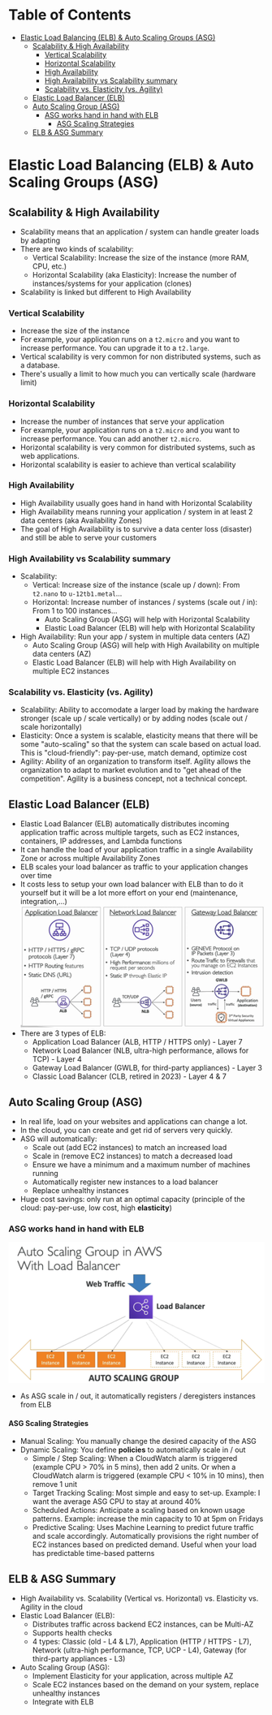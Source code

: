 <!--
 Copyright 2023 lesongvi
 
 Licensed under the Apache License, Version 2.0 (the "License");
 you may not use this file except in compliance with the License.
 You may obtain a copy of the License at
 
     http://www.apache.org/licenses/LICENSE-2.0
 
 Unless required by applicable law or agreed to in writing, software
 distributed under the License is distributed on an "AS IS" BASIS,
 WITHOUT WARRANTIES OR CONDITIONS OF ANY KIND, either express or implied.
 See the License for the specific language governing permissions and
 limitations under the License.
-->

# Table of Contents
- [Elastic Load Balancing (ELB) & Auto Scaling Groups (ASG)](#elastic-load-balancing-elb--auto-scaling-groups-asg)
	- [Scalability & High Availability](#scalability--high-availability)
		- [Vertical Scalability](#vertical-scalability)
		- [Horizontal Scalability](#horizontal-scalability)
		- [High Availability](#high-availability)
		- [High Availability vs Scalability summary](#high-availability-vs-scalability-summary)
		- [Scalability vs. Elasticity (vs. Agility)](#scalability-vs-elasticity-vs-agility)
	- [Elastic Load Balancer (ELB)](#elastic-load-balancer-elb)
	- [Auto Scaling Group (ASG)](#auto-scaling-group-asg)
		- [ASG works hand in hand with ELB](#asg-works-hand-in-hand-with-elb)
			- [ASG Scaling Strategies](#asg-scaling-strategies)
	- [ELB & ASG Summary](#elb--asg-summary)

# Elastic Load Balancing (ELB) & Auto Scaling Groups (ASG)
## Scalability & High Availability
- Scalability means that an application / system can handle greater loads by adapting
- There are two kinds of scalability:
	- Vertical Scalability: Increase the size of the instance (more RAM, CPU, etc.)
	- Horizontal Scalability (aka Elasticity): Increase the number of instances/systems for your application (clones)
- Scalability is linked but different to High Availability

### Vertical Scalability
- Increase the size of the instance
- For example, your application runs on a `t2.micro` and you want to increase performance. You can upgrade it to a `t2.large`.
- Vertical scalability is very common for non distributed systems, such as a database.
- There's usually a limit to how much you can vertically scale (hardware limit)

### Horizontal Scalability
- Increase the number of instances that serve your application
- For example, your application runs on a `t2.micro` and you want to increase performance. You can add another `t2.micro`.
- Horizontal scalability is very common for distributed systems, such as web applications.
- Horizontal scalability is easier to achieve than vertical scalability

### High Availability
- High Availability usually goes hand in hand with Horizontal Scalability
- High Availability means running your application / system in at least 2 data centers (aka Availability Zones)
- The goal of High Availability is to survive a data center loss (disaster) and still be able to serve your customers

### High Availability vs Scalability summary
- Scalability:
	- Vertical: Increase size of the instance (scale up / down): From `t2.nano` to `u-12tb1.metal`...
	- Horizontal: Increase number of instances / systems (scale out / in): From 1 to 100 instances...
		- Auto Scaling Group (ASG) will help with Horizontal Scalability
		- Elastic Load Balancer (ELB) will help with Horizontal Scalability
- High Availability: Run your app / system in multiple data centers (AZ)
	- Auto Scaling Group (ASG) will help with High Availability on multiple data centers (AZ)
	- Elastic Load Balancer (ELB) will help with High Availability on multiple EC2 instances

### Scalability vs. Elasticity (vs. Agility)
- Scalability: Ability to accomodate a larger load by making the hardware stronger (scale up / scale vertically) or by adding nodes (scale out / scale horizontally)
- Elasticity: Once a system is scalable, elasticity means that there will be some "auto-scaling" so that the system can scale based on actual load. This is "cloud-friendly": pay-per-use, match demand, optimize cost
- Agility: Ability of an organization to transform itself. Agility allows the organization to adapt to market evolution and to "get ahead of the competition". Agility is a business concept, not a technical concept.

## Elastic Load Balancer (ELB)
- Elastic Load Balancer (ELB) automatically distributes incoming application traffic across multiple targets, such as EC2 instances, containers, IP addresses, and Lambda functions
- It can handle the load of your application traffic in a single Availability Zone or across multiple Availability Zones
- ELB scales your load balancer as traffic to your application changes over time
- It costs less to setup your own load balancer with ELB than to do it yourself but it will be a lot more effort on your end (maintenance, integration,...)
![](/assets/alb_nlb_gwlb.png)
- There are 3 types of ELB:
	- Application Load Balancer (ALB, HTTP / HTTPS only) - Layer 7
	- Network Load Balancer (NLB, ultra-high performance, allows for TCP) - Layer 4
	- Gateway Load Balancer (GWLB, for third-party appliances) - Layer 3
	- Classic Load Balancer (CLB, retired in 2023) - Layer 4 & 7

## Auto Scaling Group (ASG)
- In real life, load on your websites and applications can change a lot.
- In the cloud, you can create and get rid of servers very quickly.
- ASG will automatically:
	- Scale out (add EC2 instances) to match an increased load
	- Scale in (remove EC2 instances) to match a decreased load
	- Ensure we have a minimum and a maximum number of machines running
	- Automatically register new instances to a load balancer
	- Replace unhealthy instances
- Huge cost savings: only run at an optimal capacity (principle of the cloud: pay-per-use, low cost, high **elasticity**)

### ASG works hand in hand with ELB
![](/assets/asg_in_aws_with_lb.png)
- As ASG scale in / out, it automatically registers / deregisters instances from ELB

#### ASG Scaling Strategies
- Manual Scaling: You manually change the desired capacity of the ASG
- Dynamic Scaling: You define **policies** to automatically scale in / out
	- Simple / Step Scaling: When a CloudWatch alarm is triggered (example CPU > 70% in 5 mins), then add 2 units. Or when a CloudWatch alarm is triggered (example CPU < 10% in 10 mins), then remove 1 unit
	- Target Tracking Scaling: Most simple and easy to set-up. Example: I want the average ASG CPU to stay at around 40%
	- Scheduled Actions: Anticipate a scaling based on known usage patterns. Example: increase the min capacity to 10 at 5pm on Fridays
	- Predictive Scaling: Uses Machine Learning to predict future traffic and scale accordingly. Automatically provisions the right number of EC2 instances based on predicted demand. Useful when your load has predictable time-based patterns

## ELB & ASG Summary
- High Availability vs. Scalability (Vertical vs. Horizontal) vs. Elasticity vs. Agility in the cloud
- Elastic Load Balancer (ELB):
	- Distributes traffic across backend EC2 instances, can be Multi-AZ
	- Supports health checks
	- 4 types: Classic (old - L4 & L7), Application (HTTP / HTTPS - L7), Network (ultra-high performance, TCP, UCP - L4), Gateway (for third-party appliances - L3)
- Auto Scaling Group (ASG):
	- Implement Elasticity for your application, across multiple AZ
	- Scale EC2 instances based on the demand on your system, replace unhealthy instances
	- Integrate with ELB